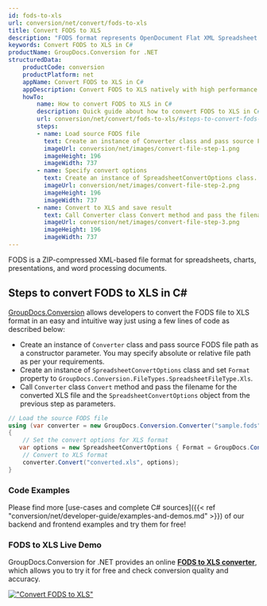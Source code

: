 ```yaml
---
id: fods-to-xls
url: conversion/net/convert/fods-to-xls
title: Convert FODS to XLS
description: "FODS format represents OpenDocument Flat XML Spreadsheet with .fods extension. Learn how to convert FODS to XLS file programmatically in C# language using GroupDocs.Conversion for .NET library."
keywords: Convert FODS to XLS in C#
productName: GroupDocs.Conversion for .NET
structuredData:
    productCode: conversion
    productPlatform: net
    appName: Convert FODS to XLS in C#
    appDescription: Convert FODS to XLS natively with high performance using C# language and server side GroupDocs.Conversion for .NET APIs, without the use of any software like Microsoft or Open Office.
    howTo:
        name: How to convert FODS to XLS in C# 
        description: Quick guide about how to convert FODS to XLS in C# with high performance and accuracy.
        url: conversion/net/convert/fods-to-xls/#steps-to-convert-fods-to-xls-in-c
        steps:
        - name: Load source FODS file 
          text: Create an instance of Converter class and pass source FODS file path as a constructor parameter. You may specify absolute or relative file path as per your requirements. 
          imageUrl: conversion/net/images/convert-file-step-1.png
          imageHeight: 196
          imageWidth: 737
        - name: Specify convert options 
          text: Create an instance of SpreadsheetConvertOptions class.
          imageUrl: conversion/net/images/convert-file-step-2.png
          imageHeight: 196
          imageWidth: 737
        - name: Convert to XLS and save result 
          text: Call Converter class Convert method and pass the filename for the converted HTML file and the SpreadsheetConvertOptions object from the previous step as parameters.
          imageUrl: conversion/net/images/convert-file-step-3.png
          imageHeight: 196
          imageWidth: 737
---
```


FODS is a ZIP-compressed XML-based file format for spreadsheets, charts, presentations, and word processing documents.

## Steps to convert FODS to XLS in C#

[GroupDocs.Conversion](https://products.groupdocs.com/conversion/net) allows developers to convert the FODS file to XLS format in an easy and intuitive way just using a few lines of code as described below:

* Create an instance of `Converter` class and pass source FODS file path as a constructor parameter. You may specify absolute or relative file path as per your requirements. 
* Create an instance of `SpreadsheetConvertOptions` class and set `Format` property to `GroupDocs.Conversion.FileTypes.SpreadsheetFileType.Xls`.
* Call `Converter` class `Convert` method and pass the filename for the converted XLS file and the `SpreadsheetConvertOptions` object from the previous step as parameters.

```csharp
// Load the source FODS file
using (var converter = new GroupDocs.Conversion.Converter("sample.fods"))
{
    // Set the convert options for XLS format
   var options = new SpreadsheetConvertOptions { Format = GroupDocs.Conversion.FileTypes.SpreadsheetFileType.Xls };
    // Convert to XLS format
    converter.Convert("converted.xls", options);
}
```

### Code Examples

Please find more [use-cases and complete C# sources]({{< ref "conversion/net/developer-guide/examples-and-demos.md" >}}) of our backend and frontend examples and try them for free!

### FODS to XLS Live Demo

GroupDocs.Conversion for .NET provides an online [**FODS to XLS converter**](https://products.groupdocs.app/conversion/fods-to-xls), which allows you to try it for free and check conversion quality and accuracy.

[!["Convert FODS to XLS"](conversion/net/images/convert-to-xls/convert-fods-to-xls.png)](https://products.groupdocs.app/conversion/fods-to-xls)